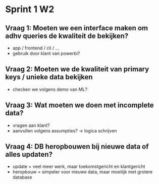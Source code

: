 # Sprint 1 W2 

## Vraag 1: Moeten we een interface maken om adhv queries de kwaliteit de bekijken?
- app / frontend / cli / ...
- gebruik door klant van powerbi? 

## Vraag 2: Moeten we de kwaliteit van primary keys / unieke data bekijken
- checken we volgens demo van ML?

## Vraag 3: Wat moeten we doen met incomplete data?
- vragen aan klant?
- aanvullen volgens assumpties? -> logica schrijven

## Vraag 4: DB heropbouwen bij nieuwe data of alles updaten?
- update = veel meer werk, maar toekomstgericht en klantgericht
- heropbouw = simpeler voor nieuwe data, maar moeilijk met grotere database